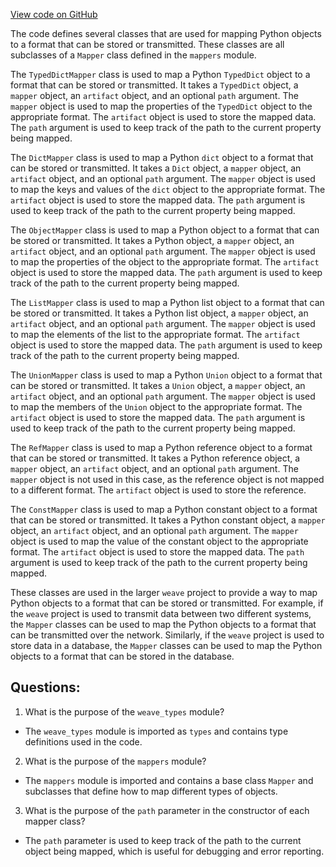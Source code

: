 [View code on GitHub](https://github.com/wandb/weave/weave/mappers_weave.py)

The code defines several classes that are used for mapping Python objects to a format that can be stored or transmitted. These classes are all subclasses of a `Mapper` class defined in the `mappers` module.

The `TypedDictMapper` class is used to map a Python `TypedDict` object to a format that can be stored or transmitted. It takes a `TypedDict` object, a `mapper` object, an `artifact` object, and an optional `path` argument. The `mapper` object is used to map the properties of the `TypedDict` object to the appropriate format. The `artifact` object is used to store the mapped data. The `path` argument is used to keep track of the path to the current property being mapped.

The `DictMapper` class is used to map a Python `dict` object to a format that can be stored or transmitted. It takes a `Dict` object, a `mapper` object, an `artifact` object, and an optional `path` argument. The `mapper` object is used to map the keys and values of the `dict` object to the appropriate format. The `artifact` object is used to store the mapped data. The `path` argument is used to keep track of the path to the current property being mapped.

The `ObjectMapper` class is used to map a Python object to a format that can be stored or transmitted. It takes a Python object, a `mapper` object, an `artifact` object, and an optional `path` argument. The `mapper` object is used to map the properties of the object to the appropriate format. The `artifact` object is used to store the mapped data. The `path` argument is used to keep track of the path to the current property being mapped.

The `ListMapper` class is used to map a Python list object to a format that can be stored or transmitted. It takes a Python list object, a `mapper` object, an `artifact` object, and an optional `path` argument. The `mapper` object is used to map the elements of the list to the appropriate format. The `artifact` object is used to store the mapped data. The `path` argument is used to keep track of the path to the current property being mapped.

The `UnionMapper` class is used to map a Python `Union` object to a format that can be stored or transmitted. It takes a `Union` object, a `mapper` object, an `artifact` object, and an optional `path` argument. The `mapper` object is used to map the members of the `Union` object to the appropriate format. The `artifact` object is used to store the mapped data. The `path` argument is used to keep track of the path to the current property being mapped.

The `RefMapper` class is used to map a Python reference object to a format that can be stored or transmitted. It takes a Python reference object, a `mapper` object, an `artifact` object, and an optional `path` argument. The `mapper` object is not used in this case, as the reference object is not mapped to a different format. The `artifact` object is used to store the reference.

The `ConstMapper` class is used to map a Python constant object to a format that can be stored or transmitted. It takes a Python constant object, a `mapper` object, an `artifact` object, and an optional `path` argument. The `mapper` object is used to map the value of the constant object to the appropriate format. The `artifact` object is used to store the mapped data. The `path` argument is used to keep track of the path to the current property being mapped.

These classes are used in the larger `weave` project to provide a way to map Python objects to a format that can be stored or transmitted. For example, if the `weave` project is used to transmit data between two different systems, the `Mapper` classes can be used to map the Python objects to a format that can be transmitted over the network. Similarly, if the `weave` project is used to store data in a database, the `Mapper` classes can be used to map the Python objects to a format that can be stored in the database.
## Questions: 
 1. What is the purpose of the `weave_types` module?
- The `weave_types` module is imported as `types` and contains type definitions used in the code.

2. What is the purpose of the `mappers` module?
- The `mappers` module is imported and contains a base class `Mapper` and subclasses that define how to map different types of objects.

3. What is the purpose of the `path` parameter in the constructor of each mapper class?
- The `path` parameter is used to keep track of the path to the current object being mapped, which is useful for debugging and error reporting.
